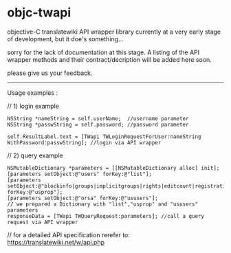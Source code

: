 objc-twapi
==========

objective-C translatewiki API wrapper library
currently at a very early stage of development, but it doe's something... 

sorry for the lack of documentation at this stage.
A listing of the API wrapper methods and their contract/decription will be added here soon.

please give us your feedback.

------------------
Usage examples :


// 1) login example
   
    NSString *nameString = self.userName;  //username parameter
    NSString *passwString = self.password; //password parameter

    self.ResultLabel.text = [TWapi TWLoginRequestForUser:nameString WithPassword:passwString]; //login via API wrapper


// 2) query example
    
    NSMutableDictionary *parameters = [[NSMutableDictionary alloc] init];
    [parameters setObject:@"users" forKey:@"list"];
    [parameters setObject:@"blockinfo|groups|implicitgroups|rights|editcount|registration|emailable|gender" forKey:@"usprop"];
    [parameters setObject:@"orsa" forKey:@"ususers"];
    // we prepared a Dictionary with "list","usprop" and "ususers" parameters
    responseData = [TWapi TWQueryRequest:parameters]; //call a query request via API wrapper

// for a detailed API specification rerefer to: https://translatewiki.net/w/api.php
